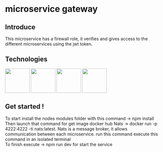 # microservice gateway

## Introduce
This microservice has a firewall role, it verifies and gives access to the different microservices using the jwt token. 

## Technologies
<img src="https://upload.wikimedia.org/wikipedia/commons/thumb/d/d9/Node.js_logo.svg/2560px-Node.js_logo.svg.png" width="80" />
<img src="https://miro.medium.com/v2/resize:fit:1400/1*i2fRBk3GsYLeUk_Rh7AzHw.png" width="80" />
<img src="https://miro.medium.com/v2/resize:fit:1400/1*eNeAR4u9ji45YYn2F7Frxw.jpeg" width="80" /> 
<img src="https://upload.wikimedia.org/wikipedia/commons/9/9c/NATS-logo.png" width="80" /> 

## Get started !
To start install the nodes modules folder with this command -> npm install<br/>
Then launch that command for get image docker hub Nats -> docker run -p 4222:4222 -ti nats:latest. Nats is a message broker, it allows communication between each microservice. run this command execute this command in an isolated terminal<br/>
To finish execute -> npm run dev for start the service
